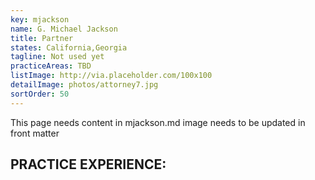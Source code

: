 ```yaml
---
key: mjackson
name: G. Michael Jackson
title: Partner
states: California,Georgia
tagline: Not used yet
practiceAreas: TBD
listImage: http://via.placeholder.com/100x100
detailImage: photos/attorney7.jpg
sortOrder: 50
---
```

This page needs content in mjackson.md
image needs to be updated in front matter

## PRACTICE EXPERIENCE:
